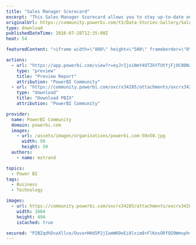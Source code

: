 ```yaml
---
title: "Sales Manager Scorecard"
excerpt: "This Sales Manager Scorecard allows you to stay up-to-date on your company's sales by automatically showing you how your company sales has done the"
originalUrl: https://community.powerbi.com/t5/Data-Stories-Gallery/Sales-Manager-Scorecard/m-p/53842
type: download
publishedDateTime: 2016-07-28T12:35:00Z
heat: 54

featuredContent: "<iframe width=\"800\" height=\"500\" frameborder=\"0\" src=\"https://app.powerbi.com/view?r=eyJrIjoiNmY4OTZkYTUtYjFjOC00Nzk4LTllMWYtYTE4YjVjNzYwYTgxIiwidCI6ImU0OTdiODdkLTA2MmQtNDAzZS1iNWMxLTNlZGNhN2IzNTUwNyIsImMiOjN9\"></iframe>"

actions:
  - url: "https://app.powerbi.com/view?r=eyJrIjoiNmY4OTZkYTUtYjFjOC00Nzk4LTllMWYtYTE4YjVjNzYwYTgxIiwidCI6ImU0OTdiODdkLTA2MmQtNDAzZS1iNWMxLTNlZGNhN2IzNTUwNyIsImMiOjN9"
    type: "preview"
    title: "Preview Report"
    attribution: "PowerBI Community"
  - url: "https://community.powerbi.com/oxcrx34285/attachments/oxcrx34285/DataStoriesGallery/183/2/V360%20Demo%20Sales.pbix"
    type: "download"
    title: "Download PBIX"
    attribution: "PowerBI Community"

provider:
  name: PowerBI Community
  domain: powerbi.com
  images:
    - url: /assets/images/organizations/powerbi.com-50x50.jpg
      width: 50
      height: 50
  authors:
    - name: mstrand

topics:
  - Power BI
tags:
  - Business
  - Technology

images:
  - url: https://community.powerbi.com/oxcrx34285/attachments/oxcrx34285/DataStoriesGallery/183/1/vizion%20360%20logo.jpg
    width: 1684
    height: 494
    isCached: true

secured: "P2BZqdhDvaXllce/Ouvo+HHd5P2jIamWK0eEi0lxim8+FlKosORfQS0WmvphvG+DIURgatAQCa1MbtqEkxL4dYzGELrchDVylgjtA3U3kLpl5VdHW2NmGncSzql0I3CHmP3wYrJ9qsqdrPie/StLJQRhxuxbKPtL2YG5D8SKc0D5thppaVVc1EmMZ+GIewm+xIKmXX1mhNNcQang4ZCsLn5gB9O0PtGJzoLfapJSZT/s4nQK2cf+0N6J7QPHEDEoK4lnZ1yFGz31gwzTbX7qRoRU8vqYqQGaMZwOOHAwmEZujFcWbV/hGE1dGvAUP4Mx86padxGAZ/DWQUkxCSEg66xJGTICXBdrriRpDD9D0m7PuMXJjyzKn1kU9fZlcJwh5FKtG+K+h8yBSj6snugr3GxWaffg/jVjT/7yCZft0wA=;1XQU20t5WCiAyhyTMnXZqw=="
---
```


